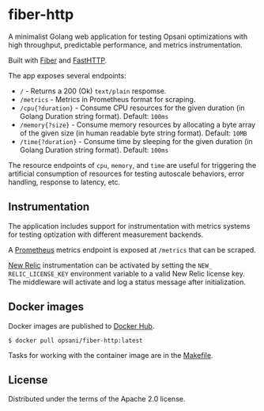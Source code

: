 # fiber-http

A minimalist Golang web application for testing Opsani optimizations with high
throughput, predictable performance, and metrics instrumentation.

Built with [Fiber](https://docs.gofiber.io/) and
[FastHTTP](https://github.com/valyala/fasthttp).

The app exposes several endpoints:

* `/` - Returns a 200 (Ok) `text/plain` respomse.
* `/metrics` - Metrics in Prometheus format for scraping.
* `/cpu{?duration}` - Consume CPU resources for the given duration (in Golang
  Duration string format). Default: `100ms`
* `/memory{?size}` - Consume memory resources by allocating a byte array of the
  given size (in human readable byte string format). Default: `10MB`
* `/time{?duration}` - Consume time by sleeping for the given duration (in
  Golang Duration string format). Default: `100ms`

The resource endpoints of `cpu`, `memory`, and `time` are useful for triggering
the artificial consumption of resources for testing autoscale behaviors, error
handling, response to latency, etc.

## Instrumentation

The application includes support for instrumentation with metrics systems for
testing optization with different measurement backends.

A [Prometheus](https://prometheus.io/) metrics endpoint is exposed at `/metrics`
that can be scraped.

[New Relic](https://newrelic.com/) instrumentation can be activated by setting
the `NEW_ RELIC_LICENSE_KEY` environment variable to a valid New Relic license
key. The middleware will activate and log a status message after initialization.

## Docker images

Docker images are published to [Docker
Hub](https://hub.docker.com/r/opsani/fiber-http).

```console
$ docker pull opsani/fiber-http:latest
```

Tasks for working with the container image are in the [Makefile](Makefile).

## License

Distributed under the terms of the Apache 2.0 license.
